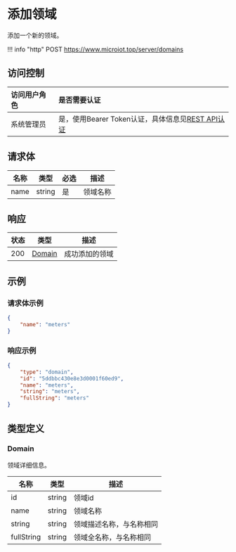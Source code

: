 # 添加领域

添加一个新的领域。

!!! info "http"
    POST https://www.microiot.top/server/domains

## 访问控制

| 访问用户角色 | 是否需要认证                                 |
| :----------- | :------------------------------------------- |
| 系统管理员   | 是，使用Bearer Token认证，具体信息见[REST API认证](../api.md) |


## 请求体

| 名称 | 类型   | 必选 | 描述     |
| ---- | ------ | ---- | -------- |
| name | string | 是   | 领域名称 |



## 响应

| 状态 | 类型              | 描述           |
| ---- | ----------------- | -------------- |
| 200  | [Domain](#domain) | 成功添加的领域 |



## 示例

### 请求体示例

``` JSON
{
    "name": "meters"
}
```

### 响应示例

``` JSON
{
    "type": "domain",
    "id": "5ddbbc430e8e3d0001f60ed9",
    "name": "meters",
    "string": "meters",
    "fullString": "meters"
}
```

## 类型定义

### Domain

领域详细信息。

| 名称     | 类型   | 描述   |
| -------- | ------ | ------ |
| id       | string | 领域id |
| name | string | 领域名称   |
| string | string | 领域描述名称，与名称相同 |
| fullString | string | 领域全名称，与名称相同 |

